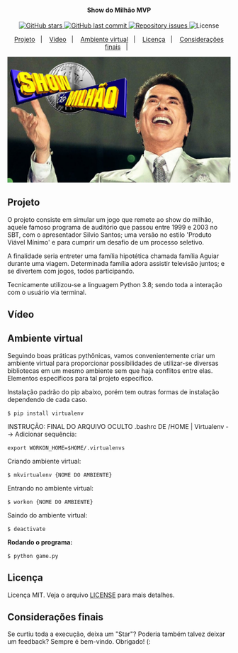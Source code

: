 <h4 align="center">
    Show do Milhão MVP
</h4>
<p align="center">
  <a href="https://github.com/jonathanmagliano/game-show_do_milhao/stars">
    <img alt="GitHub stars" src="https://img.shields.io/github/stars/jonathanmagliano/game-show_do_milhao">
  </a>
  
  <a href="https://github.com/jonathanmagliano/game-show_do_milhao/commits/master">
    <img alt="GitHub last commit" src="https://img.shields.io/github/last-commit/jonathanmagliano/game-show_do_milhao">
  </a>

  <a href="https://github.com/jonathanmagliano/game-show_do_milhao/issues">
    <img alt="Repository issues" src="https://img.shields.io/github/issues/jonathanmagliano/game-show_do_milhao">
  </a>

  <img alt="License" src="https://img.shields.io/badge/license-MIT-brightgreen">
</p>

<p align="center">
  <a href="#projeto">Projeto</a>&nbsp;&nbsp;&nbsp;|&nbsp;&nbsp;&nbsp;	
  <a href="#vídeo">Vídeo</a>&nbsp;&nbsp;&nbsp;|&nbsp;&nbsp;&nbsp;
  <a href="#ambiente-virtual">Ambiente virtual</a>&nbsp;&nbsp;&nbsp;|&nbsp;&nbsp;&nbsp;
  <a href="#licença">Licença</a>&nbsp;&nbsp;&nbsp;|&nbsp;&nbsp;&nbsp;
  <a href="#considerações-finais">Considerações finais</a>&nbsp;&nbsp;&nbsp;|&nbsp;&nbsp;&nbsp;
</p>

![img](game_maoe.jpeg)

## Projeto
O projeto consiste em simular um jogo que remete ao show do milhão, aquele famoso programa de auditório que passou entre 1999 e 2003 no SBT, com o apresentador Silvio Santos; uma versão no estilo 'Produto Viável Mínimo' e para cumprir um desafio de um processo seletivo.

A finalidade seria entreter uma família hipotética chamada família Aguiar durante uma viagem. Determinada família adora assistir televisão juntos; e se divertem com jogos, todos participando.

Tecnicamente utilizou-se a linguagem Python 3.8; sendo toda a interação com o usuário via terminal.

## Vídeo


## Ambiente virtual
Seguindo boas práticas pythônicas, vamos convenientemente criar um ambiente virtual
para proporcionar possibilidades de utilizar-se diversas bibliotecas em um mesmo ambiente
sem que haja conflitos entre elas.
Elementos específicos para tal projeto específico.

Instalação padrão do pip abaixo, porém tem outras formas de instalação dependendo de cada caso.
```
$ pip install virtualenv
```

INSTRUÇÃO:
FINAL DO ARQUIVO OCULTO .bashrc DE /HOME |
Virtualenv --> Adicionar sequência:
```
export WORKON_HOME=$HOME/.virtualenvs
```

Criando ambiente virtual:
```
$ mkvirtualenv {NOME DO AMBIENTE}
```

Entrando no ambiente virtual:
```
$ workon {NOME DO AMBIENTE}
```

Saindo do ambiente virtual:
```
$ deactivate
```

**Rodando o programa:**
```
$ python game.py
```

## Licença
Licença MIT. Veja o arquivo [LICENSE](LICENSE.md) para mais detalhes.

## Considerações finais
Se curtiu toda a execução, deixa um "Star"?
Poderia também talvez deixar um feedback? Sempre é bem-vindo. Obrigado! (:
